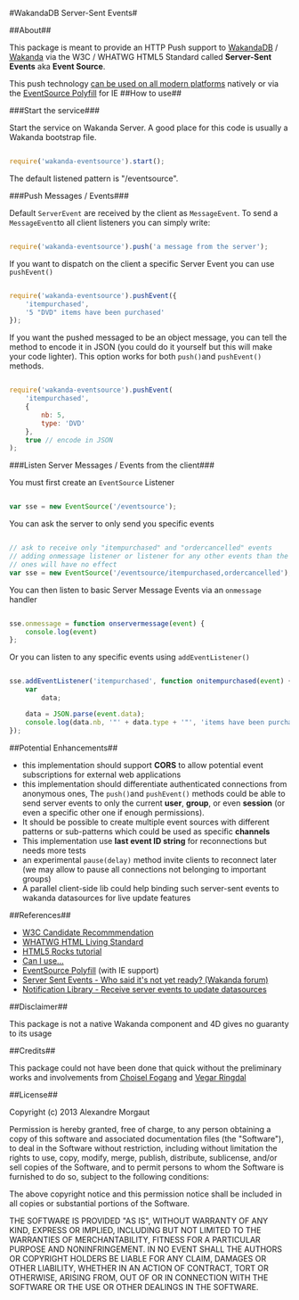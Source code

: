 #WakandaDB Server-Sent Events#

##About##
 
This package is meant to provide an HTTP Push support to [WakandaDB](http://wakandadb.org) / [Wakanda](http://wakanda.org) via the W3C / WHATWG HTML5 Standard called **Server-Sent Events** aka **Event Source**.

This push technology [can be used on all modern platforms](http://caniuse.com/#search=eventsource) natively or via the [EventSource Polyfill](https://github.com/Yaffle/EventSource) for IE 
##How to use##

###Start the service###

Start the service on Wakanda Server. A good place for this code is usually a Wakanda bootstrap file.

```javascript

require('wakanda-eventsource').start();

```

The default listened pattern is "/eventsource". 

###Push Messages / Events###

Default `ServerEvent` are received by the client as `MessageEvent`. To send a `MessageEvent`to all client listeners you can simply write:

```javascript

require('wakanda-eventsource').push('a message from the server');

```

If you want to dispatch on the client a specific Server Event you can use `pushEvent()`

```javascript

require('wakanda-eventsource').pushEvent({
    'itempurchased', 
    '5 "DVD" items have been purchased'
});

```

If you want the pushed messaged to be an object message, you can tell the method to encode it in JSON (you could do it yourself but this will make your code lighter). This option works for both `push()`and `pushEvent()` methods.

```javascript

require('wakanda-eventsource').pushEvent(
    'itempurchased',
    {
    	nb: 5,
    	type: 'DVD'
    },
    true // encode in JSON
);

```

###Listen Server Messages / Events from the client###

You must first create an `EventSource` Listener

```javascript

var sse = new EventSource('/eventsource');

```

You can ask the server to only send you specific events

```javascript

// ask to receive only "itempurchased" and "ordercancelled" events
// adding onmessage listener or listener for any other events than the listed 
// ones will have no effect
var sse = new EventSource('/eventsource/itempurchased,ordercancelled');

```

You can then listen to basic Server Message Events via an `onmessage` handler

```javascript

sse.onmessage = function onservermessage(event) {
	console.log(event)
};

```

Or you can listen to any specific events using `addEventListener()`


```javascript

sse.addEventListener('itempurchased', function onitempurchased(event) {
	var
		data;

	data = JSON.parse(event.data);
	console.log(data.nb, '"' + data.type + '"', 'items have been purchased')
});

```

##Potential Enhancements##

* this implementation should support **CORS** to allow potential event subscriptions for external web applications
* this implementation should differentiate authenticated connections from anonymous ones, The `push()`and `pushEvent()` methods could be able to send server events to only the current **user**, **group**, or even **session** (or even a specific other one if enough permissions).
* It should be possible to create multiple event sources with different patterns or sub-patterns which could be used as specific **channels**
* This implementation use **last event ID string** for reconnections but needs more tests
* an experimental `pause(delay)` method invite clients to reconnect later (we may allow to pause all connections not belonging to important groups)
* A parallel client-side lib could help binding such server-sent events to wakanda datasources for live update features

##References##

* [W3C Candidate Recommmendation](http://w3.org/TR/Eventsource)
* [WHATWG HTML Living Standard](http://www.whatwg.org/specs/web-apps/current-work/multipage/comms.html)
* [HTML5 Rocks tutorial](http://www.html5rocks.com/en/tutorials/eventsource/basics/)
* [Can I use...](http://caniuse.com/#search=eventsource)
* [EventSource Polyfill](https://github.com/Yaffle/EventSource) (with IE support)
* [Server Sent Events - Who said it's not yet ready? (Wakanda forum)](http://forum.wakanda.org/showthread.php?4264-Server-Sent-Events-Who-said-it-s-not-yet-ready)
* [Notification Library - Receive server events to update datasources](http://forum.wakanda.org/showthread.php?4362-Notification-Library-Receive-server-events-to-update-datasources)

##Disclaimer##

This package is not a native Wakanda component and 4D gives no guaranty to its usage

##Credits##

This package could not have been done that quick without the preliminary works and involvements from [Choisel Fogang](https://github.com/choisel) and [Vegar Ringdal](https://github.com/vegarringdal)

##License##


Copyright (c) 2013 Alexandre Morgaut

Permission is hereby granted, free of charge, to any person obtaining a copy of this software and associated documentation files (the "Software"), to deal in the Software without restriction, including without limitation the rights to use, copy, modify, merge, publish, distribute, sublicense, and/or sell copies of the Software, and to permit persons to whom the Software is furnished to do so, subject to the following conditions:

The above copyright notice and this permission notice shall be included in all copies or substantial portions of the Software.

THE SOFTWARE IS PROVIDED "AS IS", WITHOUT WARRANTY OF ANY KIND, EXPRESS OR IMPLIED, INCLUDING BUT NOT LIMITED TO THE WARRANTIES OF MERCHANTABILITY, FITNESS FOR A PARTICULAR PURPOSE AND NONINFRINGEMENT. IN NO EVENT SHALL THE AUTHORS OR COPYRIGHT HOLDERS BE LIABLE FOR ANY CLAIM, DAMAGES OR OTHER LIABILITY, WHETHER IN AN ACTION OF CONTRACT, TORT OR OTHERWISE, ARISING FROM, OUT OF OR IN CONNECTION WITH THE SOFTWARE OR THE USE OR OTHER DEALINGS IN THE SOFTWARE.
